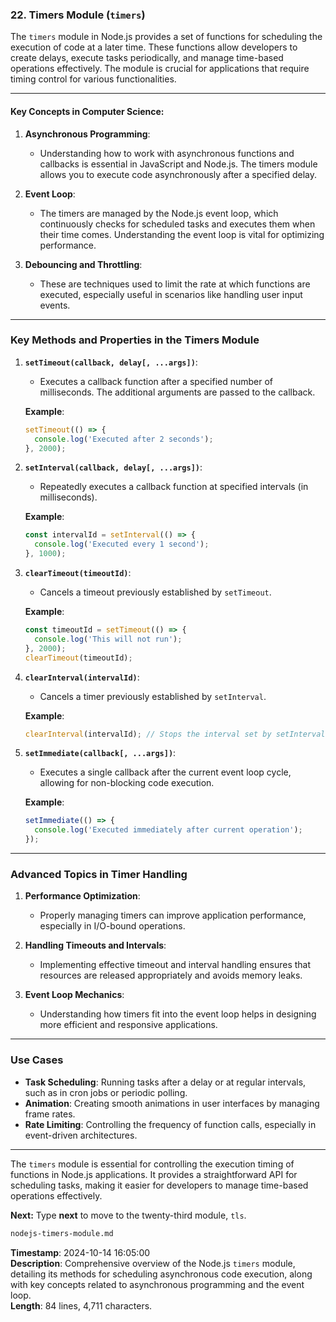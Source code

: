 ### 22. **Timers Module** (`timers`)

The `timers` module in Node.js provides a set of functions for scheduling the execution of code at a later time. These functions allow developers to create delays, execute tasks periodically, and manage time-based operations effectively. The module is crucial for applications that require timing control for various functionalities.

---

#### Key Concepts in Computer Science:

1. **Asynchronous Programming**:
   - Understanding how to work with asynchronous functions and callbacks is essential in JavaScript and Node.js. The timers module allows you to execute code asynchronously after a specified delay.

2. **Event Loop**:
   - The timers are managed by the Node.js event loop, which continuously checks for scheduled tasks and executes them when their time comes. Understanding the event loop is vital for optimizing performance.

3. **Debouncing and Throttling**:
   - These are techniques used to limit the rate at which functions are executed, especially useful in scenarios like handling user input events.

---

### **Key Methods and Properties in the Timers Module**

1. **`setTimeout(callback, delay[, ...args])`**:
   - Executes a callback function after a specified number of milliseconds. The additional arguments are passed to the callback.

   **Example**:
   ```javascript
   setTimeout(() => {
     console.log('Executed after 2 seconds');
   }, 2000);
   ```

2. **`setInterval(callback, delay[, ...args])`**:
   - Repeatedly executes a callback function at specified intervals (in milliseconds).

   **Example**:
   ```javascript
   const intervalId = setInterval(() => {
     console.log('Executed every 1 second');
   }, 1000);
   ```

3. **`clearTimeout(timeoutId)`**:
   - Cancels a timeout previously established by `setTimeout`.

   **Example**:
   ```javascript
   const timeoutId = setTimeout(() => {
     console.log('This will not run');
   }, 2000);
   clearTimeout(timeoutId);
   ```

4. **`clearInterval(intervalId)`**:
   - Cancels a timer previously established by `setInterval`.

   **Example**:
   ```javascript
   clearInterval(intervalId); // Stops the interval set by setInterval
   ```

5. **`setImmediate(callback[, ...args])`**:
   - Executes a single callback after the current event loop cycle, allowing for non-blocking code execution.

   **Example**:
   ```javascript
   setImmediate(() => {
     console.log('Executed immediately after current operation');
   });
   ```

---

### **Advanced Topics in Timer Handling**

1. **Performance Optimization**:
   - Properly managing timers can improve application performance, especially in I/O-bound operations.

2. **Handling Timeouts and Intervals**:
   - Implementing effective timeout and interval handling ensures that resources are released appropriately and avoids memory leaks.

3. **Event Loop Mechanics**:
   - Understanding how timers fit into the event loop helps in designing more efficient and responsive applications.

---

### **Use Cases**
- **Task Scheduling**: Running tasks after a delay or at regular intervals, such as in cron jobs or periodic polling.
- **Animation**: Creating smooth animations in user interfaces by managing frame rates.
- **Rate Limiting**: Controlling the frequency of function calls, especially in event-driven architectures.

---

The `timers` module is essential for controlling the execution timing of functions in Node.js applications. It provides a straightforward API for scheduling tasks, making it easier for developers to manage time-based operations effectively.

**Next:** Type **next** to move to the twenty-third module, `tls`.

```md
nodejs-timers-module.md
```

**Timestamp**: 2024-10-14 16:05:00  
**Description**: Comprehensive overview of the Node.js `timers` module, detailing its methods for scheduling asynchronous code execution, along with key concepts related to asynchronous programming and the event loop.  
**Length**: 84 lines, 4,711 characters.
